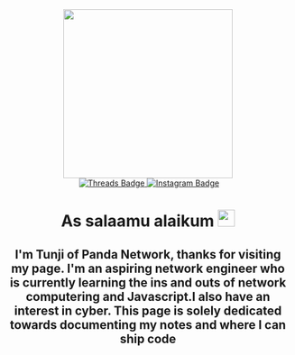 <div id="header" align="center">
  <img src="https://i.giphy.com/media/v1.Y2lkPTc5MGI3NjExOXpjbHQ3bWx4NWRxYmN5eW43Y2JtazhxY2oxcGlxYXBjZHEyeGRlYSZlcD12MV9pbnRlcm5hbF9naWZfYnlfaWQmY3Q9Zw/KLFzCSOfW7AVKMlDJ5/giphy.gif" width="300"/>
<div id="badges">
  <img src="https://komarev.com/ghpvc/?username=PandaNetworkNotes&style=flat-square&color=blue" alt=""/>
   <a href="https://www.threads.net/@xssfinding)">
    <img src="https://img.shields.io/badge/Threads-blue?style=for-the-badge&logo=twitter&logoColor=white" alt="Threads Badge"/>
       <a href="https://instagram.com/xxsfinding">
    <img src="https://img.shields.io/badge/Instagram-Red?style=for-the-badge&logo=twitter&logoColor=white" alt="Instagram Badge"/>
  </a>
  <h1>
  As salaamu alaikum
  <img src="https://media.giphy.com/media/hvRJCLFzcasrR4ia7z/giphy.gif" width="30px"/>
</h1>
  <h2> I'm Tunji of Panda Network, thanks for visiting my page. I'm an aspiring network engineer who is currently learning the ins and outs of network computering and Javascript.I also 
    have an interest in cyber.
    This page is solely dedicated towards documenting my notes and where I can ship code
</div>
</div>
